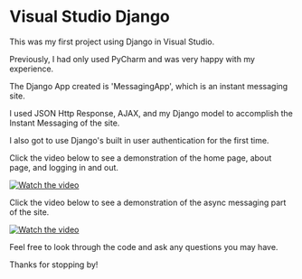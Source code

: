 # Visual Studio Django

This was my first project using Django in Visual Studio. 

Previously, I had only used PyCharm and was very happy with my experience.

The Django App created is 'MessagingApp', which is an instant messaging site. 

I used JSON Http Response, AJAX, and my Django model to accomplish the Instant Messaging of the site. 

I also got to use Django's built in user authentication for the first time.


Click the video below to see a demonstration of the home page, about page, and logging in and out.


[![Watch the video](http://img.youtube.com/vi/x4TFMZG6kWQ/hqdefault.jpg)](https://www.youtube.com/watch?v=x4TFMZG6kWQ) 


Click the video below to see a demonstration of the async messaging part of the site.


[![Watch the video](http://img.youtube.com/vi/Q8Jl4VbrbD4/hqdefault.jpg)](https://www.youtube.com/watch?v=Q8Jl4VbrbD4)


Feel free to look through the code and ask any questions you may have. 

Thanks for stopping by!
